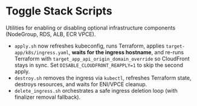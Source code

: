 # Toggle Stack Scripts

Utilities for enabling or disabling optional infrastructure components (NodeGroup, RDS, ALB, ECR VPCE).

- `apply.sh` now refreshes kubeconfig, runs Terraform, applies `target-app/k8s/ingress.yaml`, **waits for the ingress hostname**, and re-runs Terraform with `target_app_api_origin_domain_override` so CloudFront stays in sync. Set `DISABLE_CLOUDFRONT_REAPPLY=1` to skip the second apply.
- `destroy.sh` removes the ingress via `kubectl`, refreshes Terraform state, destroys resources, and waits for ENI/VPCE cleanup.
- `delete_ingress.sh` orchestrates a safe ingress deletion loop (with finalizer removal fallback).
